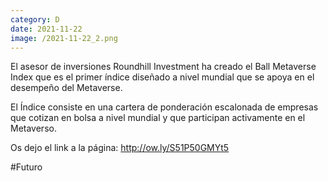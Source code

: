 ```yaml
--- 
category: D 
date: 2021-11-22 
image: /2021-11-22_2.png 
--- 
```


El asesor de inversiones Roundhill Investment ha creado el Ball Metaverse Index que es el primer índice diseñado a nivel mundial que se apoya en el desempeño del Metaverse. 

El Índice consiste en una cartera de ponderación escalonada de empresas que cotizan en bolsa a nivel mundial y que participan activamente en el Metaverso.

Os dejo el link a la página: http://ow.ly/S51P50GMYt5

#Futuro